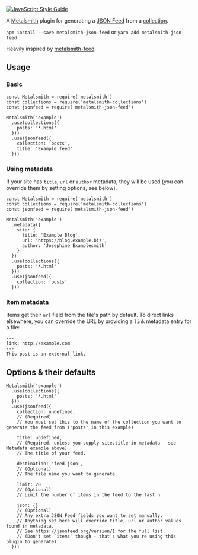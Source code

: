 [![JavaScript Style Guide](https://img.shields.io/badge/code_style-standard-brightgreen.svg)](https://standardjs.com)

A [Metalsmith](http://www.metalsmith.io/) plugin for generating a [JSON Feed](https://jsonfeed.org/) from a [collection](https://github.com/segmentio/metalsmith-collections).

`npm install --save metalsmith-json-feed`
or
`yarn add metalsmith-json-feed`

Heavily inspired by [metalsmith-feed](https://github.com/hurrymaplelad/metalsmith-feed).

## Usage

### Basic

```es6
const Metalsmith = require('metalsmith')
const collections = require('metalsmith-collections')
const jsonfeed = require('metalsmith-json-feed')

Metalsmith('example')
  .use(collections({
    posts: '*.html'
  }))
  .use(jsonfeed({
    collection: 'posts',
    title: 'Example feed'
  }))
```

### Using metadata

If your site has `title`, `url` or `author` metadata, they will be used (you can override them by setting options, see below).

```es6
const Metalsmith = require('metalsmith')
const collections = require('metalsmith-collections')
const jsonfeed = require('metalsmith-json-feed')

Metalsmith('example')
  .metadata({
    site: {
      title: 'Example Blog',
      url: 'https://blog.example.biz',
      author: 'Josephine Examplesmith'
    }
  })
  .use(collections({
    posts: '*.html'
  }))
  .use(jsonfeed({
    collection: 'posts'
  }))
```

### Item metadata

Items get their `url` field from the file's path by default. To direct links elsewhere, you can override the URL by providing a `link` metadata entry for a file:

```
---
link: http://example.com
---
This post is an external link.
```

## Options & their defaults

```es6
Metalsmith('example')
  .use(collections({
    posts: '*.html'
  }))
  .use(jsonfeed({
    collection: undefined,
    // (Required)
    // You must set this to the name of the collection you want to generate the feed from ('posts' in this example)

    title: undefined,
    // (Required, unless you supply site.title in metadata - see Metadata example above)
    // The title of your feed.

    destination: 'feed.json',
    // (Optional)
    // The file name you want to generate.

    limit: 20
    // (Optional)
    // Limit the number of items in the feed to the last n

    json: {}
    // (Optional)
    // Any extra JSON Feed fields you want to set manually.
    // Anything set here will override title, url or author values found in metadata.
    // See https://jsonfeed.org/version/1 for the full list.
    // (Don't set `items` though - that's what you're using this plugin to generate)
  }))
```
